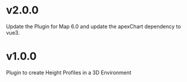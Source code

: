 # v2.0.0

Update the Plugin for Map 6.0 and update the apexChart dependency to vue3.

# v1.0.0

Plugin to create Height Profiles in a 3D Environment
